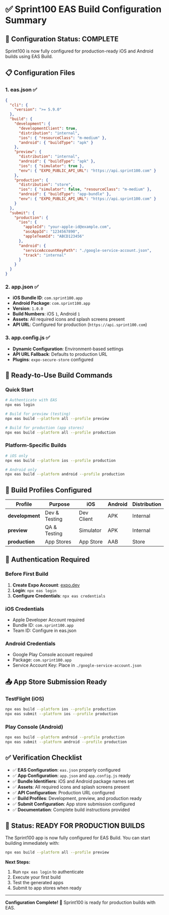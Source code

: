# ✅ Sprint100 EAS Build Configuration Summary

## 🎯 Configuration Status: **COMPLETE**

Sprint100 is now fully configured for production-ready iOS and Android builds using EAS Build.

## 📋 Configuration Files

### 1. eas.json ✅
```json
{
  "cli": {
    "version": ">= 5.9.0"
  },
  "build": {
    "development": {
      "developmentClient": true,
      "distribution": "internal",
      "ios": { "resourceClass": "m-medium" },
      "android": { "buildType": "apk" }
    },
    "preview": {
      "distribution": "internal",
      "android": { "buildType": "apk" },
      "ios": { "simulator": true },
      "env": { "EXPO_PUBLIC_API_URL": "https://api.sprint100.com" }
    },
    "production": {
      "distribution": "store",
      "ios": { "simulator": false, "resourceClass": "m-medium" },
      "android": { "buildType": "app-bundle" },
      "env": { "EXPO_PUBLIC_API_URL": "https://api.sprint100.com" }
    }
  },
  "submit": {
    "production": {
      "ios": {
        "appleId": "your-apple-id@example.com",
        "ascAppId": "1234567890",
        "appleTeamId": "ABCD123456"
      },
      "android": {
        "serviceAccountKeyPath": "./google-service-account.json",
        "track": "internal"
      }
    }
  }
}
```

### 2. app.json ✅
- **iOS Bundle ID**: `com.sprint100.app`
- **Android Package**: `com.sprint100.app`
- **Version**: `1.0.0`
- **Build Numbers**: iOS `1`, Android `1`
- **Assets**: All required icons and splash screens present
- **API URL**: Configured for production (`https://api.sprint100.com`)

### 3. app.config.js ✅
- **Dynamic Configuration**: Environment-based settings
- **API URL Fallback**: Defaults to production URL
- **Plugins**: `expo-secure-store` configured

## 🚀 Ready-to-Use Build Commands

### Quick Start
```bash
# Authenticate with EAS
npx eas login

# Build for preview (testing)
npx eas build --platform all --profile preview

# Build for production (app stores)
npx eas build --platform all --profile production
```

### Platform-Specific Builds
```bash
# iOS only
npx eas build --platform ios --profile production

# Android only
npx eas build --platform android --profile production
```

## 📱 Build Profiles Configured

| Profile | Purpose | iOS | Android | Distribution |
|---------|---------|-----|---------|--------------|
| **development** | Dev & Testing | Dev Client | APK | Internal |
| **preview** | QA & Testing | Simulator | APK | Internal |
| **production** | App Stores | App Store | AAB | Store |

## 🔐 Authentication Required

### Before First Build
1. **Create Expo Account**: [expo.dev](https://expo.dev)
2. **Login**: `npx eas login`
3. **Configure Credentials**: `npx eas credentials`

### iOS Credentials
- Apple Developer Account required
- Bundle ID: `com.sprint100.app`
- Team ID: Configure in eas.json

### Android Credentials
- Google Play Console account required
- Package: `com.sprint100.app`
- Service Account Key: Place in `./google-service-account.json`

## 📤 App Store Submission Ready

### TestFlight (iOS)
```bash
npx eas build --platform ios --profile production
npx eas submit --platform ios --profile production
```

### Play Console (Android)
```bash
npx eas build --platform android --profile production
npx eas submit --platform android --profile production
```

## ✅ Verification Checklist

- ✅ **EAS Configuration**: `eas.json` properly configured
- ✅ **App Configuration**: `app.json` and `app.config.js` ready
- ✅ **Bundle Identifiers**: iOS and Android package names set
- ✅ **Assets**: All required icons and splash screens present
- ✅ **API Configuration**: Production URL configured
- ✅ **Build Profiles**: Development, preview, and production ready
- ✅ **Submit Configuration**: App store submission configured
- ✅ **Documentation**: Complete build instructions provided

## 🎉 Status: **READY FOR PRODUCTION BUILDS**

The Sprint100 app is now fully configured for EAS Build. You can start building immediately with:

```bash
npx eas build --platform all --profile preview
```

**Next Steps:**
1. Run `npx eas login` to authenticate
2. Execute your first build
3. Test the generated apps
4. Submit to app stores when ready

---

**Configuration Complete!** 🚀 Sprint100 is ready for production builds with EAS.
